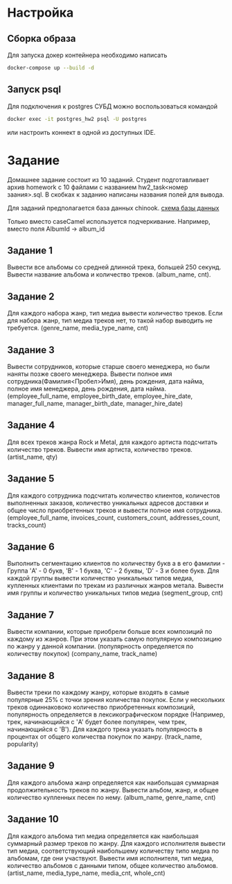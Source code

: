 # Настройка 

## Сборка образа 

Для запуска докер контейнера необходимо написать 

```bash
docker-compose up --build -d
```

## Запуск psql

Для подключения к postgres СУБД можно воспользоваться командой 

```bash 
docker exec -it postgres_hw2 psql -U postgres
```

или настроить коннект в одной из доступных IDE. 


# Задание 

Домашнее задание состоит из 10 заданий. Студент подготавливает архив homework с 10 файлами с названием hw2_task<номер заания>.sql. В скобках к заданию написаны названия полей для вывода. 

Для заданий предполагается база данных chinook.
[схема базы данных](https://github.com/lerocha/chinook-database/wiki/Chinook-Schema)

Только вместо caseCamel используется подчеркивание. Например, вместо поля AlbumId -> album_id

## Задание 1
Вывести все альбомы со средней длинной трека, большей 250 секунд. Вывести название альбома и количество треков. (album_name, cnt).

## Задание 2 
Для каждого набора жанр, тип медиа вывести количество треков. Если для набора жанр, тип медиа треков нет, то такой набор выводить не требуется. (genre_name, media_type_name, cnt)

## Задание 3
Вывести сотрудников, которые старше своего менеджера, но были наняты позже своего менеджера. Вывести полное имя сотрудника(Фамилия<Пробел>Имя), день рождения, дата найма, полное имя менеджера, день рождения, дата найма. (employee_full_name, employee_birth_date, employee_hire_date, manager_full_name, manager_birth_date, manager_hire_date)

## Задание 4 
Для всех треков жанра Rock и Metal, для каждого артиста подсчитать количество треков. Вывести имя артиста, количество треков. (artist_name, qty)

## Задание 5 
Для каждого сотрудника подсчитать количество клиентов, количестов выполненных заказов, количество уникальных адресов доставки и общее число приобретенных треков и вывести полное имя сотрудника. (employee_full_name, invoices_count, customers_count, addresses_count, tracks_count)

## Задание 6 
Выполнить сегментацию клиентов по количеству букв а в его фамилии - Группа 'A' - 0 букв, 'B' - 1 буква, 'C' - 2 буквы, 'D' - 3 и более букв. Для каждой группы вывести количество уникальных типов медиа, купленных клиентами по трекам из различных жанров метала. Вывести имя группы и количество уникальных типов медиа (segment_group, cnt)

## Задание 7 
Вывести компании, которые приобрели больше всех композиций по каждому из жанров. При этом указать самую популярную композицию по жанру у данной компании. (популярность определяется по количеству покупок) (company_name, track_name)

## Задание 8
Вывести треки по каждому жанру, которые входять в самые популярные 25% с точки зрения количества покупок. Если у нескольких треков одиннаковоко количество приобретенных композиций, популярность определяется в лексикографическом порядке (Например, трек, начинающийся с 'A' будет более популярен, чем трек, начинающийся с 'B'). Для каждого трека указать популярность в процентах от общего количества покупок по жанру.  (track_name, popularity)

## Задание 9 
Для каждого альбома жанр определяется как наибольшая суммарная продолжительность треков по жанру. Вывести альбом, жанр, и общее количество купленных песен по нему. (album_name, genre_name, cnt)


## Задание 10
Для каждого альбома тип медиа определяется как наибольшая суммарный размер треков по жанру. Для каждого исполнителя вывести тип медиа, соответствующий наибольшему количеству типо медиа по альбомам, где они участвуют. Вывести имя исполнителя, тип медиа, количество альбомов с данными типом, общее количество альбомов. (artist_name, media_type_name, media_cnt, whole_cnt)
